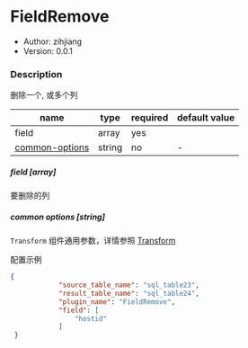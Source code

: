 # FieldRemove

* Author: zihjiang
* Version: 0.0.1

### Description

删除一个, 或多个列

| name                                     | type   | required | default value |
| ---------------------------------------- | ------ | -------- | ------------- |
| field                                    | array  | yes      |               |
| [common-options](#common-options-string) | string | no       | -             |

##### field [array]

要删除的列

##### common options [string]

`Transform` 组件通用参数，详情参照 [Transform]()

配置示例

```json
{
            "source_table_name": "sql_table23",
            "result_table_name": "sql_table24",
            "plugin_name": "FieldRemove",
            "field": [
                "hostid"
            ]
 }
```


